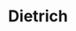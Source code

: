 ---
title: "Dietrich"
url: /ciudad-autonoma-de-buenos-aires/dietrich-avenida-medrano/
shop: Autowerkstatt
---